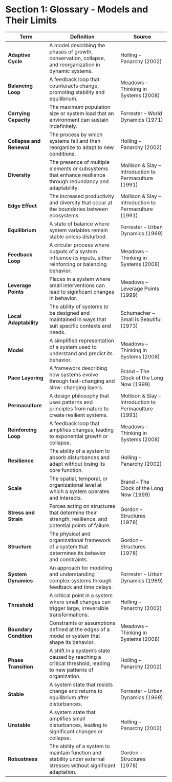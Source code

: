 # Section 1: Glossary - Models and Their Limits

| **Term**               | **Definition**                                                                                     | **Source**                                               |
|------------------------|----------------------------------------------------------------------------------------------------|----------------------------------------------------------|
| **Adaptive Cycle** | A model describing the phases of growth, conservation, collapse, and reorganization in dynamic systems. | Holling – Panarchy (2002) |
| **Balancing Loop** | A feedback loop that counteracts change, promoting stability and equilibrium. | Meadows – Thinking in Systems (2008) |
| **Carrying Capacity** | The maximum population size or system load that an environment can sustain indefinitely. | Forrester – World Dynamics (1971) |
| **Collapse and Renewal** | The process by which systems fail and then reorganize to adapt to new conditions. | Holling – Panarchy (2002) |
| **Diversity** | The presence of multiple elements or subsystems that enhance resilience through redundancy and adaptability. | Mollison & Slay – Introduction to Permaculture (1991) |
| **Edge Effect** | The increased productivity and diversity that occur at the boundaries between ecosystems. | Mollison & Slay – Introduction to Permaculture (1991) |
| **Equilibrium** | A state of balance where system variables remain stable unless disturbed. | Forrester – Urban Dynamics (1969) |
| **Feedback Loop** | A circular process where outputs of a system influence its inputs, either reinforcing or balancing behavior. | Meadows – Thinking in Systems (2008) |
| **Leverage Points** | Places in a system where small interventions can lead to significant changes in behavior. | Meadows – Leverage Points (1999) |
| **Local Adaptability** | The ability of systems to be designed and maintained in ways that suit specific contexts and needs. | Schumacher – Small is Beautiful (1973) |
| **Model** | A simplified representation of a system used to understand and predict its behavior. | Meadows – Thinking in Systems (2008) |
| **Pace Layering** | A framework describing how systems evolve through fast-changing and slow-changing layers. | Brand – The Clock of the Long Now (1999) |
| **Permaculture** | A design philosophy that uses patterns and principles from nature to create resilient systems. | Mollison & Slay – Introduction to Permaculture (1991) |
| **Reinforcing Loop** | A feedback loop that amplifies changes, leading to exponential growth or collapse. | Meadows – Thinking in Systems (2008) |
| **Resilience** | The ability of a system to absorb disturbances and adapt without losing its core function. | Holling – Panarchy (2002) |
| **Scale** | The spatial, temporal, or organizational level at which a system operates and interacts. | Brand – The Clock of the Long Now (1999) |
| **Stress and Strain** | Forces acting on structures that determine their strength, resilience, and potential points of failure. | Gordon – Structures (1978) |
| **Structure** | The physical and organizational framework of a system that determines its behavior and constraints. | Gordon – Structures (1978) |
| **System Dynamics** | An approach for modeling and understanding complex systems through feedback and time delays. | Forrester – Urban Dynamics (1969) |
| **Threshold** | A critical point in a system where small changes can trigger large, irreversible transformations. | Holling – Panarchy (2002) |
| **Boundary Condition** | Constraints or assumptions defined at the edges of a model or system that shape its behavior. | Meadows – Thinking in Systems (2008) |
| **Phase Transition** | A shift in a system’s state caused by reaching a critical threshold, leading to new patterns of organization. | Holling – Panarchy (2002) |
| **Stable** | A system state that resists change and returns to equilibrium after disturbances. | Forrester – Urban Dynamics (1969) |
| **Unstable** | A system state that amplifies small disturbances, leading to significant changes or collapse. | Holling – Panarchy (2002) |
| **Robustness** | The ability of a system to maintain function and stability under external stresses without significant adaptation. | Gordon – Structures (1978) |
